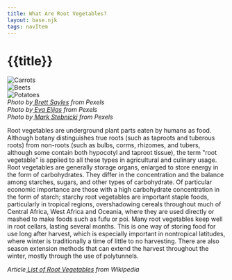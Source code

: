 ```yaml
---
title: What Are Root Vegetables?
layout: base.njk
tags: navItem
---
```

# {{title}}

<article class="xs_home">
<div class="xs_wrapper">
  <div><img src="/images/Carrots_Home.jpg" alt="Carrots"> </div>
  <div><img src="/images/Beets_Home.jpg" alt="Beets"> </div>
  <div><img src="/images/SweetPotatoes_Home.jpg" alt="Potatoes"></div>
  <figcaption class="xs_fig">
 <cite>Photo by<a href="https://www.pexels.com/photo/orange-carrots-2914749/">&nbspBrett Sayles</a> from Pexels</cite> </figcaption>

<figcaption class="xs_fig">
 <cite>Photo by<a href="https://www.pexels.com/photo/close-up-photo-of-beetroots-on-black-background-5502857/">&nbspEva Elijas</a> from Pexels</cite> </figcaption>

<figcaption class="xs_fig">
 <cite>Photo by<a href="https://www.pexels.com/photo/close-up-photo-of-sweet-potatoes-in-a-red-bucket-2889366/">&nbspMark Stebnicki</a> from Pexels</cite> </figcaption>

</div>
  <p>Root vegetables are underground plant parts eaten by humans as food. Although botany distinguishes true roots (such as taproots and tuberous roots) from non-roots (such as bulbs, corms, rhizomes, and tubers, although some contain both hypocotyl and taproot tissue), the term "root vegetable" is applied to all these types in agricultural and culinary usage.
Root vegetables are generally storage organs, enlarged to store energy in the form of carbohydrates. They differ in the concentration and the balance among starches, sugars, and other types of carbohydrate. Of particular economic importance are those with a high carbohydrate concentration in the form of starch; starchy root vegetables are important staple foods, particularly in tropical regions, overshadowing cereals throughout much of Central Africa, West Africa and Oceania, where they are used directly or mashed to make foods such as fufu or poi.
Many root vegetables keep well in root cellars, lasting several months. This is one way of storing food for use long after harvest, which is especially important in nontropical latitudes, where winter is traditionally a time of little to no harvesting. There are also season extension methods that can extend the harvest throughout the winter, mostly through the use of polytunnels.
  </p>
  <figcaption class="xs_fig">
 <cite>Article<a href="https://en.wikipedia.org/wiki/List_of_root_vegetables">&nbspList of Root Vegetables</a> from Wikipedia</cite> </figcaption>
</article>